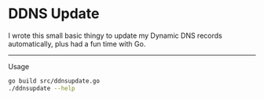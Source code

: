 # DDNS Update

I wrote this small basic thingy to update my Dynamic DNS records automatically, plus had a fun time with Go.

---

Usage

```bash
go build src/ddnsupdate.go
./ddnsupdate --help
```